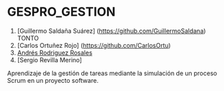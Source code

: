# GESPRO_GESTION

  1. [Guillermo Saldaña Suárez] (https://github.com/GuillermoSaldana) TONTO
  2. [Carlos Ortuñez Rojo] (https://github.com/CarlosOrtu)
  3. [Andrés Rodriguez Rosales](https://github.com/andriu99)
  4. [Sergio Revilla Merino]
  
Aprendizaje de la gestión de tareas mediante la simulación de un proceso Scrum en un proyecto software.
